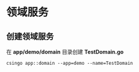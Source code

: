 # 领域服务

## 创建领域服务

在 **app/demo/domain** 目录创建 **TestDomain.go**

```
csingo app::domain --app=demo --name=TestDomain
```